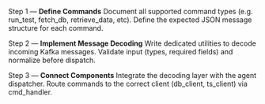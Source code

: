 Step 1 — **Define Commands**
    Document all supported command types (e.g. run_test, fetch_db, retrieve_data, etc).
    Define the expected JSON message structure for each command.

Step 2 — **Implement Message Decoding**
    Write dedicated utilities to decode incoming Kafka messages.
    Validate input (types, required fields) and normalize before dispatch.

Step 3 — **Connect Components**
	Integrate the decoding layer with the agent dispatcher.
	Route commands to the correct client (db_client, ts_client) via cmd_handler.